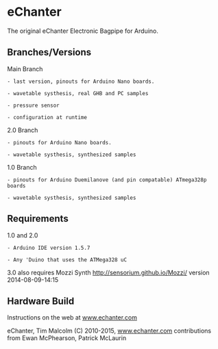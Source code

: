 # eChanter
The original eChanter Electronic Bagpipe for Arduino.

Branches/Versions
------------------------------
Main Branch

	- last version, pinouts for Arduino Nano boards.

	- wavetable systhesis, real GHB and PC samples
	
	- pressure sensor
	
	- configuration at runtime
	
2.0 Branch

	- pinouts for Arduino Nano boards.

	- wavetable systhesis, synthesized samples
	
1.0 Branch

	- pinouts for Arduino Duemilanove (and pin compatable) ATmega328p boards

	- wavetable systhesis, synthesized samples



Requirements
------------------------------
1.0 and 2.0 

	- Arduino IDE version 1.5.7
	
	- Any 'Duino that uses the ATMega328 uC
	
3.0 also requires Mozzi Synth http://sensorium.github.io/Mozzi/ version 2014-08-09-14:15 



Hardware Build
------------------------------
Instructions on the web at www.echanter.com


eChanter, Tim Malcolm (C) 2010-2015, www.echanter.com
	contributions from Ewan McPhearson, Patrick McLaurin


